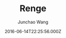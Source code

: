 ---
title: Renge
github: https://github.com/billyfish152/Renge
demo: https://junchaowang.com
author: Junchao Wang
ssg:
  - Jekyll
cms:
  - No Cms
date: 2016-06-14T22:25:56.000Z
description: A Jekyll theme by Junchao
stale: true
disabled: true
disabled_reason: demo url connection refused
---